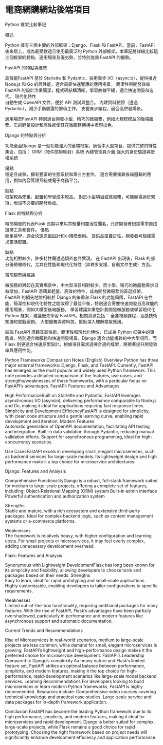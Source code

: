 # 電商網購網站後端項目

Python 框架比較筆記

概述

Python 擁有三個主要的外部框架：Django、Flask 和 FastAPI。當前，FastAPI 後來居上，成為最受歡迎且使用最廣泛的 Python 外部框架。本筆記將詳細比較這三個框架的特點、適用場景及優劣勢，並特別強調 FastAPI 的優勢。

FastAPI 的特點與優勢

高性能FastAPI 基於 Starlette 和 Pydantic，採用異步 I/O（asyncio），提供接近 Node.js 和 Go 的高性能，適合需要快速響應的應用場景。
簡潔性與開發效率FastAPI 的設計注重簡潔，程式碼結構清晰，學習曲線平緩，適合快速開發和迭代。
現代化特性  
自動生成 OpenAPI 文件，便於 API 測試與整合。
內建資料驗證（透過 Pydantic），減少手動驗證的繁瑣工作。
支援異步編程，適合高併發場景。

適用場景FastAPI 特別適合開發小型、精巧的微服務，例如大規模模型的後端服務。它的輕量設計和高性能使其在微服務架構中表現出色。

Django 的特點與分析

功能全面Django 是一個功能強大的全端框架，適合中大型項目，提供完整的特性集合，包括：
ORM（物件關聯映射）系統
內建管理員介面
強大的身份驗證與授權系統

優點  
穩定且成熟，擁有豐富的生態系統和第三方套件。
適合需要複雜後端邏輯的應用，例如內容管理系統或電子商務平台。

缺點  
框架較為笨重，配置和學習成本較高。
對於小型項目或微服務，可能顯得過於繁瑣，增加不必要的開發負擔。

Flask 的特點與分析

精簡開發的代表Flask 長期以來以其輕量和靈活性聞名，允許開發者根據需求自由選擇工具和套件。
優點  
簡單易學，適合快速原型設計和小規模應用。
提供高度自訂性，開發者可根據需求靈活配置。

缺點  
功能相對較少，許多特性需透過額外套件實現。
在 FastAPI 出現後，Flask 的部分優勢被取代，尤其在性能和現代化特性（如異步支援、自動文件生成）方面。

當前趨勢與建議

微服務的興起在真實場景中，中大型項目相對較少，而小型、精巧的微服務需求日益增加。FastAPI 憑藉其輕量、高效的特性，成為開發微服務的首選框架。
FastAPI 的領先地位相較於 Django 的笨重和 Flask 的功能局限，FastAPI 在性能、簡潔性和現代化特性之間取得了最佳平衡，特別適合需要快速開發且高效能的應用場景，例如大模型後端服務。
學習建議如果您計劃開發微服務或學習現代化 Python 框架，建議優先學習 FastAPI。相關資源包括：
全套視頻課程，涵蓋技術知識和實戰案例。
大型服務與資料包，幫助深入理解框架應用。

結論
FastAPI 憑藉其高性能、簡潔性和現代化特性，已成為 Python 框架中的領跑者，特別適合微服務和快速開發場景。Django 適合功能複雜的中大型項目，而 Flask 則更適合快速原型設計。根據項目需求選擇合適的框架，將顯著提升開發效率與應用性能。

Python Frameworks Comparison Notes (English)
Overview
Python has three major external frameworks: Django, Flask, and FastAPI. Currently, FastAPI has emerged as the most popular and widely used Python framework. This note provides a detailed comparison of the features, use cases, and strengths/weaknesses of these frameworks, with a particular focus on FastAPI’s advantages.
FastAPI: Features and Advantages

High PerformanceBuilt on Starlette and Pydantic, FastAPI leverages asynchronous I/O (asyncio), delivering performance comparable to Node.js and Go, making it ideal for applications requiring fast response times.
Simplicity and Development EfficiencyFastAPI is designed for simplicity, with clean code structure and a gentle learning curve, enabling rapid development and iteration.
Modern Features  
Automatic generation of OpenAPI documentation, facilitating API testing and integration.
Built-in data validation through Pydantic, reducing manual validation efforts.
Support for asynchronous programming, ideal for high-concurrency scenarios.

Use CasesFastAPI excels in developing small, elegant microservices, such as backend services for large-scale models. Its lightweight design and high performance make it a top choice for microservice architectures.

Django: Features and Analysis

Comprehensive FunctionalityDjango is a robust, full-stack framework suited for medium to large-scale projects, offering a complete set of features, including:
Object-Relational Mapping (ORM) system
Built-in admin interface
Powerful authentication and authorization system

Strengths  
Stable and mature, with a rich ecosystem and extensive third-party packages.
Ideal for complex backend logic, such as content management systems or e-commerce platforms.

Weaknesses  
The framework is relatively heavy, with higher configuration and learning costs.
For small projects or microservices, it may feel overly complex, adding unnecessary development overhead.

Flask: Features and Analysis

Synonymous with Lightweight DevelopmentFlask has long been known for its simplicity and flexibility, allowing developers to choose tools and packages based on their needs.
Strengths  
Easy to learn, ideal for rapid prototyping and small-scale applications.
Highly customizable, enabling developers to tailor configurations to specific requirements.

Weaknesses  
Limited out-of-the-box functionality, requiring additional packages for many features.
With the rise of FastAPI, Flask’s advantages have been partially overshadowed, particularly in performance and modern features like asynchronous support and automatic documentation.

Current Trends and Recommendations

Rise of Microservices In real-world scenarios, medium to large-scale projects are less common, while demand for small, elegant microservices is growing. FastAPI’s lightweight and high-performance design makes it the preferred choice for microservice development.
FastAPI’s Leadership Compared to Django’s complexity Aa heavy nature and Flask’s limited feature set, FastAPI strikes an optimal balance between performance, simplicity, and modern features, making it the top choice for high-performance, rapid-development scenarios like large-scale model backend services.
Learning Recommendations For developers looking to build microservices or learn modern Python frameworks, FastAPI is highly recommended. Resources include:
Comprehensive video courses covering technical knowledge and practical case studies.
Large-scale service and data packages for in-depth framework application.

Conclusion
FastAPI has become the leading Python framework due to its high performance, simplicity, and modern features, making it ideal for microservices and rapid development. Django is better suited for complex, large-scale projects, while Flask remains a good choice for rapid prototyping. Choosing the right framework based on project needs will significantly enhance development efficiency and application performance.
